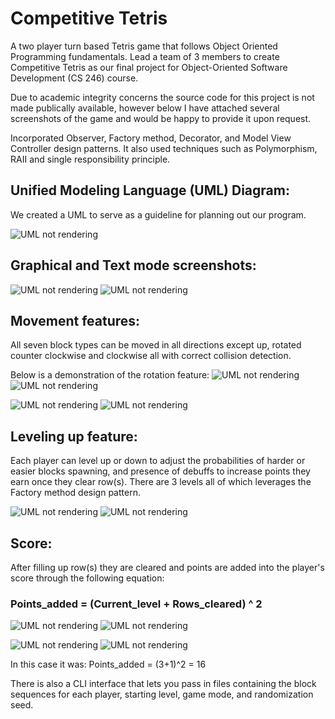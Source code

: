 # Competitive Tetris
A two player turn based Tetris game that follows Object Oriented Programming fundamentals. Lead a team of 3 members to create Competitive Tetris as our final project for Object-Oriented Software Development (CS 246) course.

Due to academic integrity concerns the source code for this project is not made publically available, however below I have attached several screenshots of the game and would be happy to provide it upon request.

Incorporated Observer, Factory method, Decorator, and Model View Controller design patterns. It also used techniques such as Polymorphism, RAII and single responsibility principle.

## Unified Modeling Language (UML) Diagram:

We created a UML to serve as a guideline for planning out our program.

![UML not rendering](UML.png?raw=true "Title")

## Graphical and Text mode screenshots:
![UML not rendering](Game_screenshots/Scoreboard_Graphic.png?raw=true "Title")
![UML not rendering](Game_screenshots/Scoreboard_Text.png?raw=true "Title")


## Movement features:
All seven block types can be moved in all directions except up, rotated counter clockwise and clockwise all with correct collision detection.

Below is a demonstration of the rotation feature:
![UML not rendering](Game_screenshots/Graphics.png?raw=true "Title")
![UML not rendering](Game_screenshots/Text.png?raw=true "Title")

![UML not rendering](Game_screenshots/Movement_Graphic.png?raw=true "Title")
![UML not rendering](Game_screenshots/Movement_Text.png?raw=true "Title")

## Leveling up feature:
Each player can level up or down to adjust the probabilities of harder or easier blocks spawning, and presence of debuffs to increase points they earn once they clear row(s). There are 3 levels all of which leverages the Factory method design pattern.

![UML not rendering](Game_screenshots/Level_Graphic.png?raw=true "Title")
![UML not rendering](Game_screenshots/Level_Text.png?raw=true "Title")

## Score:
After filling up row(s) they are cleared and points are added into the player's score through the following equation:

### Points_added = (Current_level + Rows_cleared) ^ 2

![UML not rendering](Game_screenshots/Scoreboard_Graphic.png?raw=true "Title")
![UML not rendering](Game_screenshots/Scoreboard_Text.png?raw=true "Title")


![UML not rendering](Game_screenshots/Scoreboard_Graphic_2.png?raw=true "Title")
![UML not rendering](Game_screenshots/Scoreboard_Text_2.png?raw=true "Title")


In this case it was:
Points_added = (3+1)^2 = 16

There is also a CLI interface that lets you pass in files containing the block sequences for each player, starting level, game mode, and randomization seed. 


